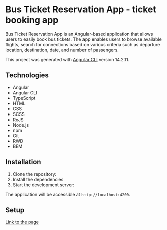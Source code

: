 # Bus Ticket Reservation App - ticket booking app

Bus Ticket Reservation App is an Angular-based application that allows users to easily book bus tickets. The app enables users to browse available flights, search for connections based on various criteria such as departure location, destination, date, and number of passengers.

This project was generated with [Angular CLI](https://github.com/angular/angular-cli) version 14.2.11.

## Technologies

- Angular
- Angular CLI
- TypeScript
- HTML
- CSS
- SCSS
- RxJS
- Node.js
- npm
- Git
- RWD
- BEM

## Installation

1. Clone the repository:
2. Install the dependencies
3. Start the development server:

The application will be accessible at `http://localhost:4200`.

## Setup

[Link to the page](https://tomaszposluszny.github.io/bus-ticket-Angular/)

